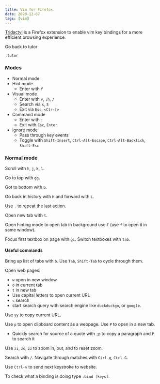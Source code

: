 ```yaml
---
title: Vim for Firefox
date: 2020-12-07
tags: [vim]
---
```


[Tridactyl](https://github.com/tridactyl/tridactyl) is a Firefox extension to enable vim key bindings for a more efficient browsing experience.

Go back to tutor

```
:tutor
```

### Modes

- Normal mode
- Hint mode
  - Enter with `f`
- Visual mode
  - Enter with `v`, `;h`, `/`
  - Search via `s`, `S`
  - Exit via `Esc`, `<Ctr-[>`
- Command mode
  - Enter with `:`
  - Exit with `Esc`, `Enter`
- Ignore mode
  - Pass through key events
  - Toggle with `Shift-Insert`, `Ctrl-Alt-Escape`, `Ctrl-Alt-Backtick`, `Shift-Esc`

### Normal mode

Scroll with `h`, `j`, `k`, `l`.

Go to top with `gg`.

Got to bottom with `G`.

Go back in history with `H` and forward with `L`.

Use `.` to repeat the last action.

Open new tab with `t`.

Open hinting mode to open tab in background use `F` (use `f` to open it in same window).

Focus first textbox on page with `gi`. Switch textboxes with `tab`.

#### Useful commands

Bring up list of tabs with `b`. Use `Tab`, `Shift-Tab` to cycle through them.

Open web pages:

- `w` open in new window
- `o` in current tab
- `t` in new tab
- Use capital letters to open current URL
- `s` search
- start search query with search engine like `duckduckgo`, or `google`.

Use `yy` to copy current URL.

Use `p` to open clipboard content as a webpage. Use `P` to open in a new tab.

- Quickly search for source of a quote with `;p` to copy a paragraph and `P` to search it

Use `zi`, `zo`, `zz` to zoom in, out, and to reset zoom.

Search with `/`. Navigate through matches with `Ctrl-g`, `Ctrl-G`.

Use `Ctrl-v` to send next keystroke to website.

To check what a binding is doing type `:bind [keys]`.

